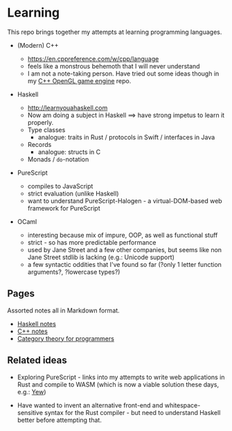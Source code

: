 # Learning

This repo brings together my attempts at learning programming languages.

- (Modern) C++
  - https://en.cppreference.com/w/cpp/language
  - feels like a monstrous behemoth that I will never understand
  - I am not a note-taking person. Have tried out some ideas though in my [C++ OpenGL game engine](https://github.com/neon64/cpp_game_engine) repo.

- Haskell
    - http://learnyouahaskell.com
    -  Now am doing a subject in Haskell ==> have strong impetus to learn it properly.
    - Type classes
        - analogue: traits in Rust / protocols in Swift / interfaces in Java
    - Records
        - analogue: structs in C
    - Monads / `do`-notation

- PureScript
    - compiles to JavaScript
    - strict evaluation (unlike Haskell)
    - want to understand PureScript-Halogen - a virtual-DOM-based web framework for PureScript
- OCaml
    - interesting because mix of impure, OOP, as well as functional stuff
    - strict - so has more predictable performance
    - used by Jane Street and a few other companies, but seems like non Jane Street stdlib is lacking (e.g.: Unicode support)
    - a few syntactic oddities that I've found so far (?only 1 letter function arguments?, ?lowercase types?)

## Pages

Assorted notes all in Markdown format.

- [Haskell notes](haskell/haskell_features.md)
- [C++ notes](cpp/README.md)
- [Category theory for programmers](bartosz_milewski_blog.md)

## Related ideas

- Exploring PureScript - links into my attempts to write web applications in Rust and compile to WASM (which is now a viable solution these days, e.g.: [Yew](https://github.com/yewstack/yew))

- Have wanted to invent an alternative front-end and whitespace-sensitive syntax for the Rust compiler - but need to understand Haskell better before attempting that.
